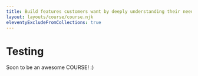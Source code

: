 ```yaml
---
title: Build features customers want by deeply understanding their needs, motivations and desires.
layout: layouts/course/course.njk
eleventyExcludeFromCollections: true
---
```


# Testing

Soon to be an awesome COURSE! :)
